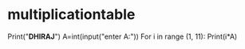 # multiplicationtable
Print("****DHIRAJ****")
A=int(input("enter A:"))
For i in range (1, 11):
Print(i*A)
